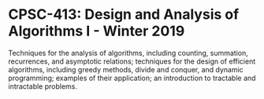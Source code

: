 # CPSC-413: Design and Analysis of Algorithms I - Winter 2019
Techniques for the analysis of algorithms, including counting, summation, recurrences, and asymptotic relations; techniques for the design of efficient algorithms, including greedy methods, divide and conquer, and dynamic programming; examples of their application; an introduction to tractable and intractable problems.


